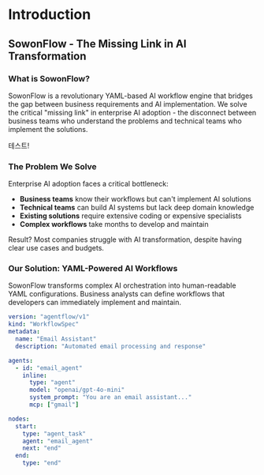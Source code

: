 # Introduction

## SowonFlow - The Missing Link in AI Transformation

### What is SowonFlow?

SowonFlow is a revolutionary YAML-based AI workflow engine that bridges the gap between business requirements and AI implementation. We solve the critical "missing link" in enterprise AI adoption - the disconnect between business teams who understand the problems and technical teams who implement the solutions.

테스트!

### The Problem We Solve

Enterprise AI adoption faces a critical bottleneck:

* **Business teams** know their workflows but can't implement AI solutions
* **Technical teams** can build AI systems but lack deep domain knowledge
* **Existing solutions** require extensive coding or expensive specialists
* **Complex workflows** take months to develop and maintain

Result? Most companies struggle with AI transformation, despite having clear use cases and budgets.

### Our Solution: YAML-Powered AI Workflows

SowonFlow transforms complex AI orchestration into human-readable YAML configurations. Business analysts can define workflows that developers can immediately implement and maintain.

```yaml
version: "agentflow/v1"
kind: "WorkflowSpec"
metadata:
  name: "Email Assistant"
  description: "Automated email processing and response"

agents:
  - id: "email_agent"
    inline:
      type: "agent"
      model: "openai/gpt-4o-mini"
      system_prompt: "You are an email assistant..."
      mcp: ["gmail"]

nodes:
  start:
    type: "agent_task"
    agent: "email_agent"
    next: "end"
  end:
    type: "end"
```
